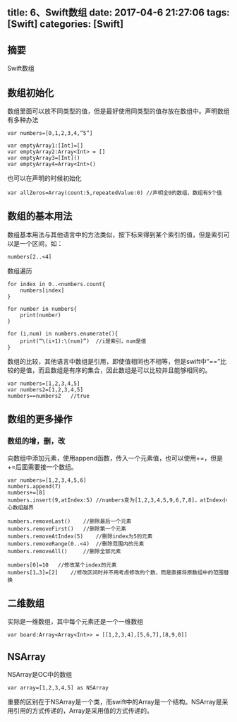 title: 6、Swift数组
date: 2017-04-6 21:27:06
tags: [Swift]
categories: [Swift]
---

## 摘要
Swift数组
<!--more-->

## 数组初始化
	
数组里面可以放不同类型的值，但是最好使用同类型的值存放在数组中。声明数组有多种办法

	var numbers=[0,1,2,3,4,”5”]

	var emptyArray1:[Int]=[]
	var emptyArray2:Array<Int> = []
	var emptyArray3=[Int]()
	var emptyArray4=Array<Int>()

也可以在声明的时候初始化

	var allZeros=Array(count:5,repeatedValue:0)	//声明全0的数组，数组有5个值

## 数组的基本用法
	
数组基本用法与其他语言中的方法类似，按下标来得到某个索引的值，但是索引可以是一个区间，如：

	numbers[2..<4]
	
数组遍历

	for index in 0..<numbers.count{
		numbers[index]
	}

	for number in numbers{
		print(number)
	}

	for (i,num) in numbers.enumerate(){
		print(“\(i+1):\(num)”)	//i是索引，num是值
	}

数组的比较，其他语言中数组是引用，即使值相同也不相等，但是swift中“==”比较的是值，而且数组是有序的集合，因此数组是可以比较并且能够相同的。

	var numbers=[1,2,3,4,5]
	var numbers2=[1,2,3,4,5]
	numbers==numbers2	//true

## 数组的更多操作
	
### 数组的增，删，改
	
向数组中添加元素，使用append函数，传入一个元素值，也可以使用+=，但是+=后面需要接一个数组。

	var numbers=[1,2,3,4,5,6]
	numbers.append(7)
	numbers+=[8]
	numbers.insert(9,atIndex:5)	//numbers变为[1,2,3,4,5,9,6,7,8]，atIndex小心数组越界

	numbers.removeLast()	//删除最后一个元素
	numbers.removeFirst()	//删除第一个元素
	numbers.removeAtIndex(5)	//删除index为5的元素
	numbers.removeRange(0..<4)	//删除范围内的元素
	numbers.removeAll()		//删除全部元素

	numbers[0]=10	//修改某个index的元素
	numbers[1…3]=[2]	//修改区间时并不用考虑修改的个数，而是直接将原数组中的范围替换

## 二维数组
	
实际是一维数组，其中每个元素还是一个一维数组

	var board:Array<Array<Int>> = [[1,2,3,4],[5,6,7],[8,9,0]]

## NSArray
	
NSArray是OC中的数组

	var array=[1,2,3,4,5] as NSArray
	
重要的区别在于NSArray是一个类，而swift中的Array是一个结构。NSArray是采用引用的方式传递的，Array是采用值的方式传递的。
	

